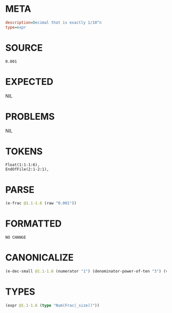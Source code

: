 # META
~~~ini
description=Decimal that is exactly 1/10^n
type=expr
~~~
# SOURCE
~~~roc
0.001
~~~
# EXPECTED
NIL
# PROBLEMS
NIL
# TOKENS
~~~zig
Float(1:1-1:6),
EndOfFile(2:1-2:1),
~~~
# PARSE
~~~clojure
(e-frac @1.1-1.6 (raw "0.001"))
~~~
# FORMATTED
~~~roc
NO CHANGE
~~~
# CANONICALIZE
~~~clojure
(e-dec-small @1.1-1.6 (numerator "1") (denominator-power-of-ten "3") (value "0.001"))
~~~
# TYPES
~~~clojure
(expr @1.1-1.6 (type "Num(Frac(_size))"))
~~~
